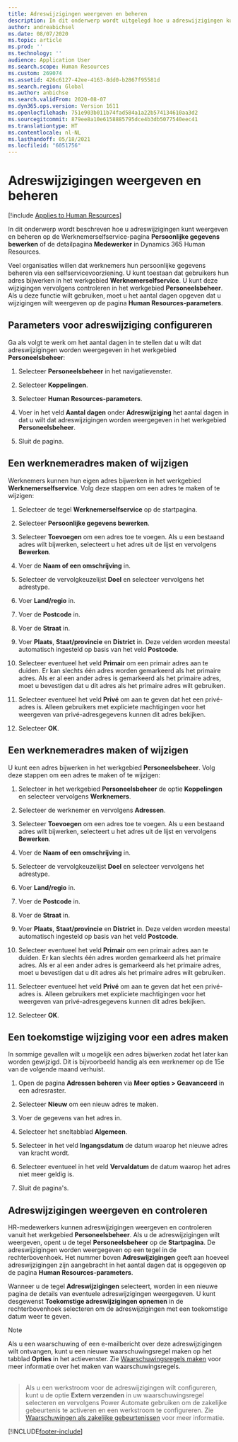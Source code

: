 ```yaml
---
title: Adreswijzigingen weergeven en beheren
description: In dit onderwerp wordt uitgelegd hoe u adreswijzigingen kunt weergeven en beheren in Dynamics 365 Human Resources.
author: andreabichsel
ms.date: 08/07/2020
ms.topic: article
ms.prod: ''
ms.technology: ''
audience: Application User
ms.search.scope: Human Resources
ms.custom: 269074
ms.assetid: 426c6127-42ee-4163-8dd0-b2867f95581d
ms.search.region: Global
ms.author: anbichse
ms.search.validFrom: 2020-08-07
ms.dyn365.ops.version: Version 1611
ms.openlocfilehash: 751e903b011b74fad584a1a22b574134610aa3d2
ms.sourcegitcommit: 879ee8a10e6158885795dce4b3db5077540eec41
ms.translationtype: HT
ms.contentlocale: nl-NL
ms.lasthandoff: 05/18/2021
ms.locfileid: "6051756"
---
```

# <a name="view-and-manage-address-changes"></a>Adreswijzigingen weergeven en beheren

[!include [Applies to Human Resources](../includes/applies-to-hr.md)]

In dit onderwerp wordt beschreven hoe u adreswijzigingen kunt weergeven en beheren op de Werknemerselfservice-pagina **Persoonlijke gegevens bewerken** of de detailpagina **Medewerker** in Dynamics 365 Human Resources.

Veel organisaties willen dat werknemers hun persoonlijke gegevens beheren via een selfservicevoorziening. U kunt toestaan dat gebruikers hun adres bijwerken in het werkgebied **Werknemerselfservice**. U kunt deze wijzigingen vervolgens controleren in het werkgebied **Personeelsbeheer**. Als u deze functie wilt gebruiken, moet u het aantal dagen opgeven dat u wijzigingen wilt weergeven op de pagina **Human Resources-parameters**.

## <a name="configure-address-change-parameters"></a>Parameters voor adreswijziging configureren

Ga als volgt te werk om het aantal dagen in te stellen dat u wilt dat adreswijzigingen worden weergegeven in het werkgebied **Personeelsbeheer**:

1. Selecteer **Personeelsbeheer** in het navigatievenster.

2. Selecteer **Koppelingen**.

3. Selecteer **Human Resources-parameters**.

4. Voer in het veld **Aantal dagen** onder **Adreswijziging** het aantal dagen in dat u wilt dat adreswijzigingen worden weergegeven in het werkgebied **Personeelsbeheer**.

5. Sluit de pagina.

## <a name="create-or-change-an-employee-address"></a>Een werknemeradres maken of wijzigen

Werknemers kunnen hun eigen adres bijwerken in het werkgebied **Werknemerselfservice**. Volg deze stappen om een adres te maken of te wijzigen:

1. Selecteer de tegel **Werknemerselfservice** op de startpagina.

2. Selecteer **Persoonlijke gegevens bewerken**.

3. Selecteer **Toevoegen** om een adres toe te voegen. Als u een bestaand adres wilt bijwerken, selecteert u het adres uit de lijst en vervolgens **Bewerken**.

4. Voer de **Naam of een omschrijving** in.

5. Selecteer de vervolgkeuzelijst **Doel** en selecteer vervolgens het adrestype.

6. Voer **Land/regio** in.

7. Voer de **Postcode** in.

8. Voer de **Straat** in.

9. Voer **Plaats**, **Staat/provincie** en **District** in. Deze velden worden meestal automatisch ingesteld op basis van het veld **Postcode**.

10. Selecteer eventueel het veld **Primair** om een primair adres aan te duiden. Er kan slechts één adres worden gemarkeerd als het primaire adres. Als er al een ander adres is gemarkeerd als het primaire adres, moet u bevestigen dat u dit adres als het primaire adres wilt gebruiken.

11. Selecteer eventueel het veld **Privé** om aan te geven dat het een privé-adres is. Alleen gebruikers met expliciete machtigingen voor het weergeven van privé-adresgegevens kunnen dit adres bekijken.

12. Selecteer **OK**.

## <a name="create-or-change-a-worker-address"></a>Een werknemeradres maken of wijzigen

U kunt een adres bijwerken in het werkgebied **Personeelsbeheer**. Volg deze stappen om een adres te maken of te wijzigen:

1. Selecteer in het werkgebied **Personeelsbeheer** de optie **Koppelingen** en selecteer vervolgens **Werknemers**.

3. Selecteer de werknemer en vervolgens **Adressen**.

3. Selecteer **Toevoegen** om een adres toe te voegen. Als u een bestaand adres wilt bijwerken, selecteert u het adres uit de lijst en vervolgens **Bewerken**.

4. Voer de **Naam of een omschrijving** in.

5. Selecteer de vervolgkeuzelijst **Doel** en selecteer vervolgens het adrestype.

6. Voer **Land/regio** in.

7. Voer de **Postcode** in.

8. Voer de **Straat** in.

9. Voer **Plaats**, **Staat/provincie** en **District** in. Deze velden worden meestal automatisch ingesteld op basis van het veld **Postcode**.

10. Selecteer eventueel het veld **Primair** om een primair adres aan te duiden. Er kan slechts één adres worden gemarkeerd als het primaire adres. Als er al een ander adres is gemarkeerd als het primaire adres, moet u bevestigen dat u dit adres als het primaire adres wilt gebruiken.

11. Selecteer eventueel het veld **Privé** om aan te geven dat het een privé-adres is. Alleen gebruikers met expliciete machtigingen voor het weergeven van privé-adresgegevens kunnen dit adres bekijken.

12. Selecteer **OK**.
 
## <a name="create-a-future-change-for-an-address"></a>Een toekomstige wijziging voor een adres maken

In sommige gevallen wilt u mogelijk een adres bijwerken zodat het later kan worden gewijzigd. Dit is bijvoorbeeld handig als een werknemer op de 15e van de volgende maand verhuist.

1. Open de pagina **Adressen beheren** via **Meer opties > Geavanceerd** in een adresraster.

2. Selecteer **Nieuw** om een nieuw adres te maken.

3. Voer de gegevens van het adres in.

4. Selecteer het sneltabblad **Algemeen**.

5. Selecteer in het veld **Ingangsdatum** de datum waarop het nieuwe adres van kracht wordt.

6. Selecteer eventueel in het veld **Vervaldatum** de datum waarop het adres niet meer geldig is.

7. Sluit de pagina's.

## <a name="view-and-monitor-address-changes"></a>Adreswijzigingen weergeven en controleren

HR-medewerkers kunnen adreswijzigingen weergeven en controleren vanuit het werkgebied **Personeelsbeheer**. Als u de adreswijzigingen wilt weergeven, opent u de tegel **Personeelsbeheer** op de **Startpagina**. De adreswijzigingen worden weergegeven op een tegel in de rechterbovenhoek. Het nummer boven **Adreswijzigingen** geeft aan hoeveel adreswijzigingen zijn aangebracht in het aantal dagen dat is opgegeven op de pagina **Human Resources-parameters**. 

Wanneer u de tegel **Adreswijzigingen** selecteert, worden in een nieuwe pagina de details van eventuele adreswijzigingen weergegeven. U kunt desgewenst **Toekomstige adreswijzigingen opnemen** in de rechterbovenhoek selecteren om de adreswijzigingen met een toekomstige datum weer te geven.

> [!NOTE]
> Als u een waarschuwing of een e-mailbericht over deze adreswijzigingen wilt ontvangen, kunt u een nieuwe waarschuwingsregel maken op het tabblad **Opties** in het actievenster. Zie [Waarschuwingsregels maken](../fin-ops-core/fin-ops/get-started/create-alerts.md) voor meer informatie over het maken van waarschuwingsregels.<br><br>

> Als u een werkstroom voor de adreswijzigingen wilt configureren, kunt u de optie **Extern verzenden** in uw waarschuwingsregel selecteren en vervolgens Power Automate gebruiken om de zakelijke gebeurtenis te activeren en een werkstroom te configureren. Zie [Waarschuwingen als zakelijke gebeurtenissen](../fin-ops-core/fin-ops/get-started/create-alerts.md#alerts-as-business-events) voor meer informatie.


[!INCLUDE[footer-include](../includes/footer-banner.md)]